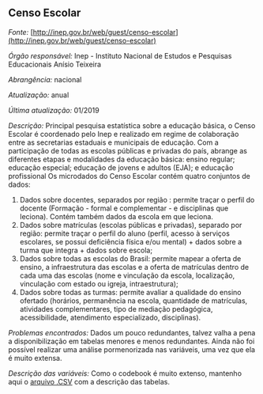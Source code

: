 ## Censo Escolar


*Fonte:* [http://inep.gov.br/web/guest/censo-escolar](http://inep.gov.br/web/guest/censo-escolar)

*Órgão responsável:* Inep - Instituto Nacional de Estudos e Pesquisas Educacionais Anísio Teixeira

*Abrangência:* nacional 

*Atualização:* anual

*Última atualização:* 01/2019 

*Descrição:*  Principal pesquisa estatística sobre a educação básica, o Censo Escolar é coordenado pelo Inep e realizado em regime de colaboração entre as secretarias estaduais e municipais de educação. Com a participação de todas as escolas públicas e privadas do país, abrange as diferentes etapas e modalidades da educação básica: ensino regular; educação especial; educação de jovens e adultos (EJA); e educação profissional
Os microdados do Censo Escolar contém quatro conjuntos de dados:

1. Dados sobre docentes, separados por região : permite traçar o perfil do docente (Formação - formal e complementar - e disciplinas que leciona). Contém também dados da escola em que leciona.
2. Dados sobre matrículas (escolas públicas e privadas), separado por região: permite traçar o perfil do aluno (perfil, acesso à serviços escolares, se possui deficiência física e/ou mental) + dados sobre a turma que integra + dados sobre escola;
3. Dados sobre todas as escolas do Brasil: permite mapear a oferta de ensino, a infraestrutura das escolas e a oferta de matrículas dentro de cada uma das escolas (nome e vinculação da escola, localização, vinculação com estado ou igreja, intraestrutura);
4. Dados sobre todas as turmas: permite avaliar a qualidade do ensino ofertado (horários, permanência na escola, quantidade de matrículas, atividades complementares, tipo de mediação pedagógica, acessibilidade, atendimento especializado, disciplinas).

*Problemas encontrados:* Dados um pouco redundantes, talvez valha a pena a disponibilização em tabelas menores e menos redundantes. Ainda não foi possível realizar uma análise pormenorizada nas variáveis, uma vez que ela é muito extensa. 

*Descrição das variáveis:* Como o codebook é muito extenso, mantenho aqui o [arquivo .CSV](https://github.com/voigtjessica/brazilian_funds_db/blob/master/censo_escolar/Dicion%C3%A1rio%20de%20Dados%20da%20Educa%C3%A7%C3%A3o%20B%C3%A1sica.xlsx) com a descrição das tabelas.
